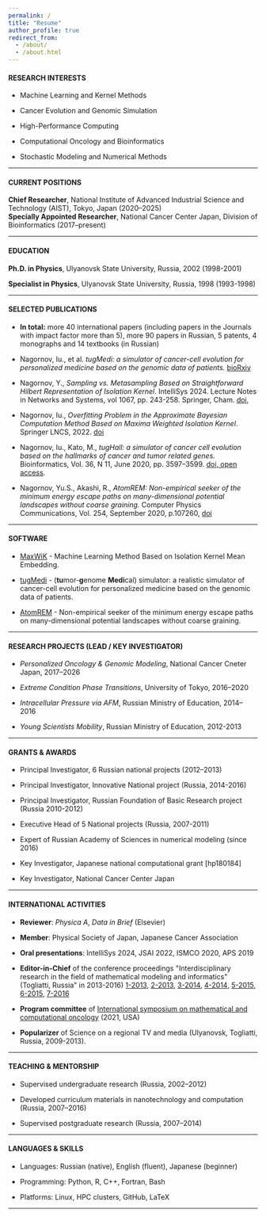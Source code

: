 ```yaml
---
permalink: /
title: "Resume"
author_profile: true
redirect_from: 
  - /about/
  - /about.html
---
```



#### RESEARCH INTERESTS

- Machine Learning and Kernel Methods
    
- Cancer Evolution and Genomic Simulation
    
- High-Performance Computing
    
- Computational Oncology and Bioinformatics
    
- Stochastic Modeling and Numerical Methods
    

---

#### CURRENT POSITIONS

**Chief Researcher**, National Institute of Advanced Industrial Science and Technology (AIST), Tokyo, Japan (2020–2025)  
**Specially Appointed Researcher**, National Cancer Center Japan, Division of Bioinformatics (2017–present)

---

<a id="edu"></a>

#### EDUCATION

**Ph.D. in Physics**, Ulyanovsk State University, Russia, 2002 (1998-2001)

**Specialist in Physics**, Ulyanovsk State University, Russia, 1998 (1993-1998)

---

#### SELECTED PUBLICATIONS

- **In total:** more 40 international papers (including papers in the Journals with impact factor more than 5), 
more 90 papers in Russian, 5 patents, 4 monographs and 14 textbooks (in Russian)


- Nagornov, Iu., et al. _tugMedi: a simulator of cancer-cell evolution for personalized medicine  based on the genomic data of patients._ 
[bioRxiv](https://www.biorxiv.org/content/10.1101/2025.06.27.661855v1)
    
- Nagornov, Y., _Sampling vs. Metasampling Based on Straightforward Hilbert Representation of Isolation Kernel_. 
IntelliSys 2024. Lecture Notes in Networks and Systems, vol 1067, pp. 243-258. Springer, Cham. 
[doi](https://link.springer.com/chapter/10.1007/978-3-031-66431-1_16), 
    
- Nagornov, Iu., _Overfitting Problem in the Approximate Bayesian Computation Method Based on Maxima Weighted Isolation Kernel_. 
Springer LNCS, 2022. [doi](https://doi.org/10.1007/978-3-031-29168-5_18)
    
- Nagornov, Iu., Kato, M., _tugHall: a simulator of cancer cell evolution based on the hallmarks of cancer and tumor related genes._ 
Bioinformatics, Vol. 36, N 11, June 2020, pp. 3597–3599. [doi, open access](https://doi.org/10.1093/bioinformatics/btaa182).
    
- Nagornov, Yu.S., Akashi, R., _AtomREM: Non-empirical seeker of the minimum energy escape paths on many-dimensional potential landscapes without coarse graining._ 
Computer Physics Communications, Vol. 254, September 2020, p.107260, 
[doi](https://doi.org/10.1016/j.cpc.2020.107260)

---

<a id="software"></a>

#### SOFTWARE

- [MaxWiK](https://cran.r-project.org/web/packages/MaxWiK/index.html) - Machine Learning Method Based on Isolation Kernel Mean Embedding.

- [tugMedi](https://github.com/tugHall/tugMedi_open) - (**tu**mor-**g**enome **Medi**cal) simulator: a realistic simulator of cancer-cell evolution for personalized medicine based on the genomic data of patients.

- [AtomREM](https://github.com/YuriNagornov/AtomREM) - Non-empirical seeker of the minimum energy escape paths on many-dimensional potential landscapes without coarse graining.
  
---

#### RESEARCH PROJECTS (LEAD / KEY INVESTIGATOR)

- _Personalized Oncology & Genomic Modeling_, National Cancer Cneter Japan, 2017–2026
    
- _Extreme Condition Phase Transitions_, University of Tokyo, 2016–2020
    
- _Intracellular Pressure via AFM_, Russian Ministry of Education, 2014–2016

- _Young Scientists Mobility_,  Russian Ministry of Education, 2012-2013

---

#### GRANTS & AWARDS

- Principal Investigator, 6 Russian national projects (2012–2013)

- Principal Investigator, Innovative National project (Russia, 2014-2016)

- Principal Investigator, Russian Foundation of Basic Research project (Russia 2010-2012)

- Executive Head of 5 National projects (Russia, 2007-2011)

- Expert of Russian Academy of Sciences in numerical modeling (since 2016)
    
- Key Investigator, Japanese national computational grant [hp180184]

- Key Investigator, National Cancer Center Japan


---

#### INTERNATIONAL ACTIVITIES

- **Reviewer**: _Physica A_, _Data in Brief_ (Elsevier)
    
- **Member**: Physical Society of Japan, Japanese Cancer Association
    
- **Oral presentations**: IntelliSys 2024, JSAI 2022, ISMCO 2020, APS 2019

- **Editor-in-Chief** of the conference proceedings "Interdisciplinary research in the field of mathematical modeling and informatics" (Togliatti, Russia" in 2013-2016)
[1-2013](https://elibrary.ru/item.asp?id=20212097&selid=20742196),
[2-2013](https://elibrary.ru/item.asp?id=20305695&selid=20368197),
[3-2014](https://elibrary.ru/item.asp?id=21328166),
[4-2014](https://elibrary.ru/item.asp?id=22525727&selid=22525767),
[5-2015](https://elibrary.ru/item.asp?id=22894690&selid=22920130),
[6-2015](https://elibrary.ru/item.asp?id=23532556&selid=23532612), 
[7-2016](https://elibrary.ru/item.asp?id=25678343&selid=25678405)

- **Program committee** of [International symposium on mathematical and computational oncology](https://ismco.net/index.php/program-committee/) (2021, USA)

- **Popularizer** of Science on a regional TV and media (Ulyanovsk, Togliatti, Russia, 2009-2013).

---

#### TEACHING & MENTORSHIP

- Supervised undergraduate research (Russia, 2002–2012)
    
- Developed curriculum materials in nanotechnology and computation (Russia, 2007–2016)
    
- Supervised postgraduate research (Russia, 2007–2014)
    

---

#### LANGUAGES & SKILLS

- Languages: Russian (native), English (fluent), Japanese (beginner)
    
- Programming: Python, R, C++, Fortran, Bash
    
- Platforms: Linux, HPC clusters, GitHub, LaTeX

--- 
